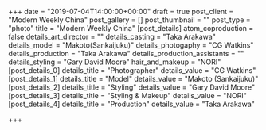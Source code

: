 +++
date = "2019-07-04T14:00:00+00:00"
draft = true
post_client = "Modern Weekly China"
post_gallery = []
post_thumbnail = ""
post_type = "photo"
title = "Modern Weekly China"
[post_details]
atom_coproduction = false
details_art_director = ""
details_casting = "Taka Arakawa"
details_model = "Makoto(Sankaijuku)"
details_photogaphy = "CG Watkins"
details_production = "Taka Arakawa"
details_production_assistants = ""
details_styling = "Gary David Moore"
hair_and_makeup = "NORI"
[post_details_0]
details_title = "Photographer"
details_value = "CG Watkins"
[post_details_1]
details_title = "Model"
details_value = "Makoto (Sankaijuku)"
[post_details_2]
details_title = "Styling"
details_value = "Gary David Moore"
[post_details_3]
details_title = "Styling & Makeup"
details_value = "NORI"
[post_details_4]
details_title = "Production"
details_value = "Taka Arakawa"

+++
